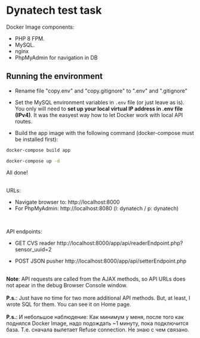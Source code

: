 # Dynatech test task

Docker Image components:

- PHP 8 FPM.
- MySQL.
- nginx
- PhpMyAdmin for navigation in DB

## Running the environment

- Rename file "copy.env" and "copy.gitignore" to ".env" and ".gitignore" 
  
- Set the MySQL environment variables in `.env` file (or just leave as is). 
  You only will need to <b>set up your local virtual IP address in .env file (IPv4)</b>.
  It was the easyest way how to let Docker work with local API routes.

- Build the app image with the following command (docker-compose must be installed first):

```bash
docker-compose build app
```
```bash
docker-compose up -d
```
All done!

<br>
URLs:

- Navigate browser to: http://localhost:8000
- For PhpMyAdmin:   http://localhost:8080  (l: dynatech / p: dynatech)
<br>

API endpoints:
- GET CVS reader
http://localhost:8000/app/api/readerEndpoint.php?sensor_uuid=2

-  POST JSON pusher
   http://localhost:8000/app/api/setterEndpoint.php



<br>
<b>Note</b>: API requests are called from the AJAX methods, so API URLs does not apear in the debug Browser Console window.

<br>
<br>
<b>P.s.</b>: Just have no time for two more additional API methods. But, at least, I wrote SQL for them. You can see it on Home page. 
<br>
<br>
<b>P.s.</b>: И небольшое наблюдение: Как минимум у меня, после того как поднялся Docker Image, надо подождать ~1 минуту, пока подключится база. Т.е. сначала вылетает Refuse connection. Не знаю с чем связано.  




